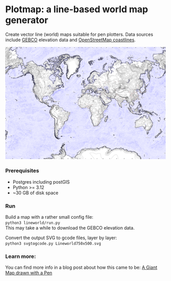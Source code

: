 # Plotmap: a line-based world map generator

Create vector line (world) maps suitable for pen plotters. Data sources include [GEBCO](https://www.gebco.net/) elevation data 
and [OpenStreetMap coastlines](https://osmdata.openstreetmap.de/data/coastlines.html).

![header](media/header.png)

### Prerequisites

* Postgres including postGIS
* Python >= 3.12
* ~30 GB of disk space

### Run

Build a map with a rather small config file:   
```python3 lineworld/run.py```  
This may take a while to download the GEBCO elevation data. 

Convert the output SVG to gcode files, layer by layer:  
```python3 svgtogcode.py Lineworld750x500.svg```

### Learn more:

You can find more info in a blog post about how this came to be: [A Giant Map drawn with a Pen](https://volzo.de/posts/plottermap/)